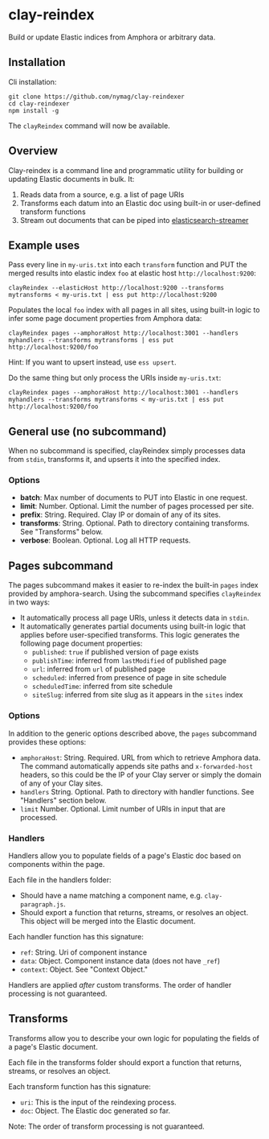 # clay-reindex

Build or update Elastic indices from Amphora or arbitrary data.

## Installation

Cli installation:

```
git clone https://github.com/nymag/clay-reindexer
cd clay-reindexer
npm install -g
```

The `clayReindex` command will now be available.

## Overview

Clay-reindex is a command line and programmatic utility for building or updating Elastic documents in bulk. It:

1. Reads data from a source, e.g. a list of page URIs
2. Transforms each datum into an Elastic doc using built-in or user-defined transform functions
3. Stream out documents that can be piped into [elasticsearch-streamer](https://www.npmjs.com/package/elasticsearch-streamer)

## Example uses

Pass every line in `my-uris.txt` into each `transform` function and PUT the merged results into elastic index `foo` at elastic host `http://localhost:9200`:

```
clayReindex --elasticHost http://localhost:9200 --transforms mytransforms < my-uris.txt | ess put http://localhost:9200
```

Populates the local `foo` index with all pages in all sites, using built-in logic to infer some page document properties from Amphora data:

```
clayReindex pages --amphoraHost http://localhost:3001 --handlers myhandlers --transforms mytransforms | ess put http://localhost:9200/foo
```

Hint: If you want to upsert instead, use `ess upsert`.

Do the same thing but only process the URIs inside `my-uris.txt`:

```
clayReindex pages --amphoraHost http://localhost:3001 --handlers myhandlers --transforms mytransforms < my-uris.txt | ess put http://localhost:9200/foo
```

## General use (no subcommand)

When no subcommand is specified, clayReindex simply processes data from `stdin`, transforms it, and upserts it into the specified index.

### Options

* **batch**: Max number of documents to PUT into Elastic in one request.
* **limit**: Number. Optional. Limit the number of pages processed per site.
* **prefix**: String. Required. Clay IP or domain of any of its sites.
* **transforms**: String. Optional. Path to directory containing transforms. See "Transforms" below.
* **verbose**: Boolean. Optional. Log all HTTP requests.

## Pages subcommand

The pages subcommand makes it easier to re-index the built-in `pages` index provided by amphora-search. Using the subcommand specifies `clayReindex` in two ways:

* It automatically process all page URIs, unless it detects data in `stdin`.
* It automatically generates partial documents using built-in logic that applies before user-specified transforms. This logic generates the following page document properties:
    * `published`: `true` if published version of page exists
    * `publishTime`: inferred from `lastModified` of published page
    * `url`: inferred from `url` of published page
    * `scheduled`: inferred from presence of page in site schedule
    * `scheduledTime`: inferred from site schedule
    * `siteSlug`: inferred from site slug as it appears in the `sites` index

### Options

In addition to the generic options described above, the `pages` subcommand provides these options:

* `amphoraHost`: String. Required. URL from which to retrieve Amphora data. The command automatically appends site paths and `x-forwarded-host` headers, so this could be the IP of your Clay server or simply the domain of any of your Clay sites.
* `handlers` String. Optional. Path to directory with handler functions. See "Handlers" section below.
* `limit` Number. Optional. Limit number of URIs in input that are processed.

### Handlers

Handlers allow you to populate fields of a page's Elastic doc based on components within the page.

Each file in the handlers folder:

* Should have a name matching a component name, e.g. `clay-paragraph.js`.
* Should export a function that returns, streams, or resolves an object. This object will be merged into the Elastic document.

Each handler function has this signature:

* `ref`: String. Uri of component instance
* `data`: Object. Component instance data (does not have `_ref`)
* `context`: Object. See "Context Object."

Handlers are applied _after_ custom transforms. The order of handler processing is not guaranteed.

## Transforms

Transforms allow you to describe your own logic for populating the fields of a page's Elastic document.

Each file in the transforms folder should export a function that returns, streams, or resolves an object.

Each transform function has this signature:

* `uri`: This is the input of the reindexing process.
* `doc`: Object. The Elastic doc generated _so_ far.

Note: The order of transform processing is not guaranteed.
